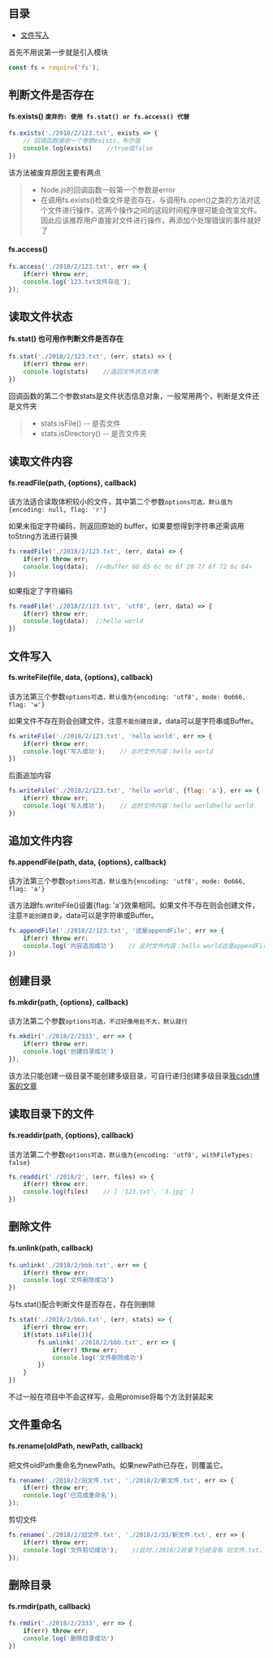 ## 目录
* [文件写入](#user-content-文件写入)

首先不用说第一步就是引入模块
```javascript
const fs = require('fs');
```

## 判断文件是否存在
#### fs.exists() `废弃的: 使用 fs.stat() or fs.access() 代替`
```javascript
fs.exists('./2018/2/123.txt', exists => {
    // 回调函数接收一个参数exists，布尔值
    console.log(exists)    //true或false
})
```
该方法被废弃原因主要有两点
>* Node.js的回调函数一般第一个参数是error
>* 在调用fs.exists()检查文件是否存在，与调用fs.open()之类的方法对这个文件进行操作，这两个操作之间的这段时间程序很可能会改变文件。因此应该推荐用户直接对文件进行操作，再添加个处理错误的事件就好了

#### fs.access()
```javascript
fs.access('./2018/2/123.txt', err => {
    if(err) throw err;
    console.log('123.txt文件存在');
});
```

## 读取文件状态
#### fs.stat() 也可用作判断文件是否存在
```javascript
fs.stat('./2018/2/123.txt', (err, stats) => {
    if(err) throw err;
    console.log(stats)    //返回文件状态对象
})
```
回调函数的第二个参数stats是文件状态信息对象，一般常用两个，判断是文件还是文件夹
>* stats.isFile() -- 是否文件
>* stats.isDirectory() -- 是否文件夹

## 读取文件内容
#### fs.readFile(path, {options}, callback)
该方法适合读取体积较小的文件，其中第二个参数`options可选，默认值为{encoding: null, flag: 'r'}`

如果未指定字符编码，则返回原始的 buffer，如果要想得到字符串还需调用toString方法进行装换
```javascript
fs.readFile('./2018/2/123.txt', (err, data) => {
    if(err) throw err;
    console.log(data);  //<Buffer 68 65 6c 6c 6f 20 77 6f 72 6c 64>
})
```
如果指定了字符编码
```javascript
fs.readFile('./2018/2/123.txt', 'utf8', (err, data) => {
    if(err) throw err;
    console.log(data);  //hello world
})
```

## 文件写入
#### fs.writeFile(file, data, {options}, callback)
该方法第三个参数`options可选，默认值为{encoding: 'utf8', mode: 0o666, flag: 'w'}`

如果文件不存在则会创建文件，注意`不能创建目录`，data可以是字符串或Buffer。
```javascript
fs.writeFile('./2018/2/123.txt', 'hello world', err => {
    if(err) throw err;
    console.log('写入成功');    // 此时文件内容：hello world
})
```
后面追加内容
```javascript
fs.writeFile('./2018/2/123.txt', 'hello world', {flag: 'a'}, err => {
    if(err) throw err;
    console.log('写入成功');    // 此时文件内容：hello worldhello world
})
```

## 追加文件内容
#### fs.appendFile(path, data, {options}, callback)
该方法第三个参数`options可选，默认值为{encoding: 'utf8', mode: 0o666, flag: 'a'}`

该方法跟fs.writeFile()设置{flag: 'a'}效果相同。如果文件不存在则会创建文件，注意`不能创建目录`，data可以是字符串或Buffer。
```javascript
fs.appendFile('./2018/2/123.txt', '这是appendFile', err => {
    if(err) throw err;
    console.log('内容追加成功')    // 此时文件内容：hello world这是appendFile
})
```

## 创建目录
#### fs.mkdir(path, {options}, callback)
该方法第二个参数`options可选，不过好像用处不大，默认就行`
```javascript
fs.mkdir('./2018/2/2333', err => {
    if(err) throw err;
    console.log('创建目录成功')
});
```
该方法只能创建一级目录不能创建多级目录，可自行递归创建多级目录[我csdn博客的文章](https://blog.csdn.net/samfung09/article/details/80906577)

## 读取目录下的文件
#### fs.readdir(path, {options}, callback)
该方法第二个参数`options可选，默认值为{encoding: 'utf8', withFileTypes: false}`
```javascript
fs.readdir('./2018/2', (err, files) => {
    if(err) throw err;
    console.log(files)    // [ '123.txt', '3.jpg' ]
})
```

## 删除文件
#### fs.unlink(path, callback)
```javascript
fs.unlink('./2018/2/bbb.txt', err => {
    if(err) throw err;
    console.log('文件删除成功')
})
```
与fs.stat()配合判断文件是否存在，存在则删除
```javascript
fs.stat('./2018/2/bbb.txt', (err, stats) => {
    if(err) throw err;
    if(stats.isFile()){
        fs.unlink('./2018/2/bbb.txt', err => {
            if(err) throw err;
            console.log('文件删除成功')
        })
    }
})
```
不过一般在项目中不会这样写，会用promise将每个方法封装起来

## 文件重命名
#### fs.rename(oldPath, newPath, callback)
把文件oldPath重命名为newPath。如果newPath已存在，则覆盖它。
```javascript
fs.rename('./2018/2/旧文件.txt', './2018/2/新文件.txt', err => {
    if(err) throw err;
    console.log('已完成重命名');
});
```
剪切文件
```javascript
fs.rename('./2018/2/旧文件.txt', './2018/2/33/新文件.txt', err => {
    if(err) throw err;
    console.log('文件剪切成功');    //此时./2018/2目录下已经没有 旧文件.txt，而被剪切到了./2018/2/33目录下，并且重名民为 新文件.txt
});
```

## 删除目录
#### fs.rmdir(path, callback)
```javascript
fs.rmdir('./2018/2/2333', err => {
    if(err) throw err;
    console.log('删除目录成功')
})
```